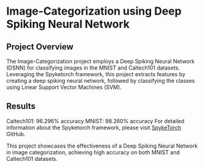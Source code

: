 # Image-Categorization using Deep Spiking Neural Network
## Project Overview
The Image-Categorization project employs a Deep Spiking Neural Network (DSNN) for classifying images in the MNIST and Caltech101 datasets. Leveraging the Spyketorch framework, this project extracts features by creating a deep spiking neural network, followed by classifying the classes using Linear Support Vector Machines (SVM).

## Results
Caltech101: 96.296% accuracy
MNIST: 98.260% accuracy
For detailed information about the Spyketorch framework, please visit [SpykeTorch](https://github.com/miladmozafari/SpykeTorch) GitHub.

This project showcases the effectiveness of a Deep Spiking Neural Network in image categorization, achieving high accuracy on both MNIST and Caltech101 datasets.
